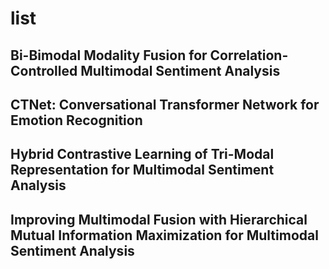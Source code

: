 # list
## Bi-Bimodal Modality Fusion for Correlation-Controlled Multimodal Sentiment Analysis

## CTNet: Conversational Transformer Network for Emotion Recognition

## Hybrid Contrastive Learning of Tri-Modal Representation for Multimodal Sentiment Analysis

## Improving Multimodal Fusion with Hierarchical Mutual Information Maximization for Multimodal Sentiment Analysis

## 

## 
## 
## 
## 
## 
## 
## 
## 
## 
## 
